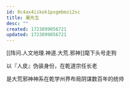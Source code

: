 ```yaml
---
id: 0c4ax4iikok1pxgmbmzi2sc
title: 屠先生
desc: ""
created: 1723899056721
updated: 1723899056721
---
```


[[阵问.人文地理.神道.大荒.邪神]]麾下头号走狗

以『人皮』伪装身份，在乾道宗任长老

是大荒邪神神系在乾学州界布局阴谋数百年的统帅
